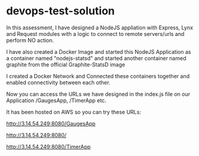 # devops-test-solution
In this assessment, I have designed a NodeJS appliation with Express, Lynx and Request modules with a logic to connect to remote servers/urls and perform NO action.

I have also created a Docker Image and started this NodeJS Application as a container named "nodejs-statsd"  and started another container named graphite from the official Graphite-StatsD image

I created a Docker Network and Connected these containers together and enabled connectivity between each other.

Now you can access the URLs we have designed in the index.js file on our Application /GaugesApp, /TimerApp etc.

It has been hosted on AWS so you can try these URLs:

http://3.14.54.249:8080/GaugesApp

http://3.14.54.249:8080/

http://3.14.54.249:8080/TimerApp

